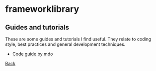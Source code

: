 # frameworklibrary
## Guides and tutorials

These are some guides and tutorials I find useful. They relate to coding style, best practices and general development techniques.

- [Code guide by mdo](http://mdo.github.io/code-guide/)

[Back](README.md)
